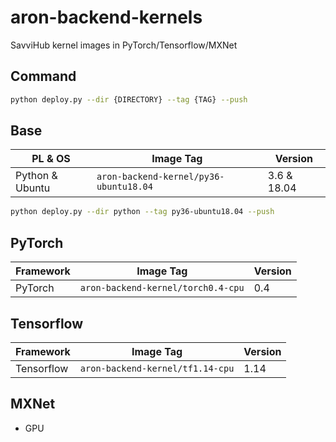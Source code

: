 # aron-backend-kernels

SavviHub kernel images in PyTorch/Tensorflow/MXNet

## Command
```bash
python deploy.py --dir {DIRECTORY} --tag {TAG} --push
```

## Base
| PL & OS         | Image Tag                              | Version      | 
|-----------------|----------------------------------------|--------------|
| Python & Ubuntu | `aron-backend-kernel/py36-ubuntu18.04` | 3.6 & 18.04  |
```bash
python deploy.py --dir python --tag py36-ubuntu18.04 --push
```

## PyTorch
| Framework | Image Tag                          | Version | 
|-----------|------------------------------------|---------|
| PyTorch   | `aron-backend-kernel/torch0.4-cpu` | 0.4     |


## Tensorflow
| Framework    | Image Tag                        | Version | 
|--------------|----------------------------------|---------|
| Tensorflow   | `aron-backend-kernel/tf1.14-cpu` | 1.14    |

## MXNet
* GPU
